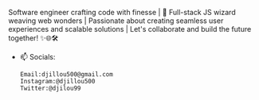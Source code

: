  Software engineer crafting code with finesse | 🚀 Full-stack JS wizard weaving web wonders  | Passionate about creating seamless user experiences and scalable solutions |  Let's collaborate and build the future together! ✨🌐🛠️
 
- 📫 Socials:
  
      Email:djillou500@gmail.com
      Instagram:@djillou500
      Twitter:@djilou99
